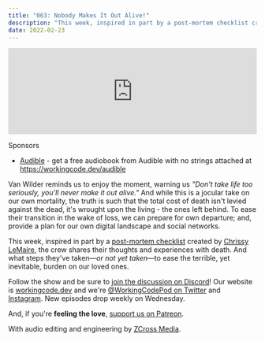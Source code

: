 ```yaml
---
title: "063: Nobody Makes It Out Alive!"
description: "This week, inspired in part by a post-mortem checklist created by Chrissy LeMaire, the crew shares their thoughts and experiences with death."
date: 2022-02-23
---
```


<iframe allow="autoplay *; encrypted-media *; fullscreen *" frameborder="0" height="175" style="width:100%;max-width:900px;overflow:hidden;background:transparent;" sandbox="allow-forms allow-popups allow-same-origin allow-scripts allow-storage-access-by-user-activation allow-top-navigation-by-user-activation" src="https://embed.podcasts.apple.com/us/podcast/063-nobody-makes-it-out-alive/id1544142288?i=1000551993496"></iframe>

Sponsors
- [Audible](https://workingcode.dev/audible) - get a free audiobook from Audible with no strings attached at https://workingcode.dev/audible

Van Wilder reminds us to enjoy the moment, warning us _"Don't take life too seriously, you'll never make it out alive."_ And while this is a jocular take on our own mortality, the truth is such that the total cost of death isn't levied against the dead, it's wrought upon the living - the ones left behind. To ease their transition in the wake of loss, we can prepare for own departure; and, provide a plan for our own digital landscape and social networks.

This week, inspired in part by a [post-mortem checklist][chrissy-gh] created by [Chrissy LeMaire][chrissy-lemaire], the crew shares their thoughts and experiences with death. And what steps they've taken—_or not yet taken_—to ease the terrible, yet inevitable, burden on our loved ones.

Follow the show and be sure to [join the discussion on Discord][working-code-discord]! Our website is [workingcode.dev][working-code] and we're [@WorkingCodePod on Twitter][working-code-twitter] and [Instagram][working-code-instagram]. New episodes drop weekly on Wednesday.

And, if you're **feeling the love**, [support us on Patreon][working-code-patreon].

[chrissy-lemaire]: https://github.com/potatoqualitee
[chrissy-gh]: https://github.com/potatoqualitee/froopyland-dr
[working-code]: https://workingcode.dev/
[working-code-discord]: https://workingcode.dev/discord/
[working-code-instagram]: https://www.instagram.com/workingcodepod/
[working-code-patreon]: https://www.patreon.com/workingcodepod
[working-code-twitter]: https://twitter.com/WorkingCodePod

With audio editing and engineering by [ZCross Media](https://www.zcross.media/).
